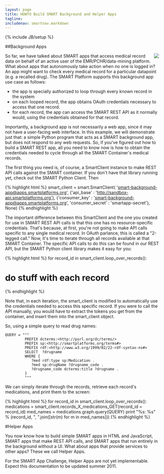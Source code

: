 ```yaml
---
layout: page
title: HOWTO Build SMART Background and Helper Apps
tagline: 
includenav: smartnav.markdown
---
```

{% include JB/setup %}

<div id="toc"> </div>

##Background Apps

<img src="/smart-docs-testing/images/Background-app.png" style="float: right">

So far, we have talked about SMART apps that access medical record data on behalf of an active user of the EMR/PCHR/data-mining platform. What about apps that autonomously take action when no one is logged in? An app might want to check every medical record for a particular datapoint (e.g. a recalled drug). The SMART Platform supports this background app use case as follows:
<ul>
	<li>the app is specially authorized to loop through every known record in the system</li>
    <li>on each looped record, the app obtains OAuth credentials necessary to access that one record.</li>
    <li>for each record, the app can access the SMART REST API as it normally would, using the credentials obtained for that record. </li>
	</ul>
	
Importantly, a background app is not necessarily a web app, since it may not have a user-facing web interface. In this example, we will demonstrate just that: a simple Python program that acts as a SMART background app, but does not respond to any web requests. So, if you've figured out how to build a SMART REST app, all you need to know now is how to obtain the credentials needed to cycle through all the SMART Container's medical records.

The first thing you need is, of course, a SmartClient instance to make REST API calls against the SMART container. If you don't have that library running yet, check out the SMART Python Client. Then



{% highlight html %}
  smart_client = smart.SmartClient(
    'smart-background-app@apps.smartplatforms.org',
    {'api_base' : 'http://sandbox-api.smartplatforms.org'},
    {'consumer_key' : 'smart-background-app@apps.smartplatforms.org', 'consumer_secret' : 'smartapp-secret'},
     None)
{% endhighlight  %}


The important difference between this SmartClient and the one you created for use in SMART REST API calls is that this one has no resource-specific credentials. That's because, at first, you're not going to make API calls specific to any single medical record. In OAuth parlance, this is called a "2-legged call." Now, it's time to iterate through all records available at that SMART Container. The specific API calls to do this can be found in our REST API, but the SMART Python client library makes it easy for you: 

{% highlight html %}
for record_id in smart_client.loop_over_records():
   # do stuff with each record
{% endhighlight  %}

Note that, in each iteration, the smart_client is modified to automatically use the credentials needed to access this specific record. If you were to call the API manually, you would have to extract the tokens you get from the container, and insert them into the smart_client object.

So, using a simple query to read drug names: 


	QUERY = """
			 PREFIX dcterms:<http://purl.org/dc/terms/>
			 PREFIX sp:<http://smartplatforms.org/terms#>
			 PREFIX rdf:<http://www.w3.org/1999/02/22-rdf-syntax-ns#>
			 SELECT  ?drugname
			 WHERE {
				?med rdf:type sp:Medication .
				?med sp:drugName ?drugname_code .
				?drugname_code dcterms:title ?drugname .
			 }
			 """


We can simply iterate through the records, retrieve each record's medications, and print them to the screen: 

{% highlight html %}
  for record_id in smart_client.loop_over_records():
    medications = smart_client.records_X_medications_GET(record_id = record_id)
    med_names = medications.graph.query(QUERY)
    print "%s: %s" % (record_id, ", ".join([str(m) for m in med_names]))
{% endhighlight  %}

#Helper Apps	

You now know how to build simple SMART apps in HTML and JavaScript, SMART apps that make REST API calls, and SMART apps that run entirely in the background without a UI. What about apps that provide services to other apps? These we call Helper Apps.

For the SMART App Challenge, Helper Apps are not yet implementable. Expect this documentation to be updated summer 2011. 